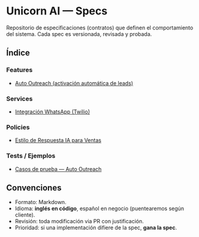# Unicorn AI — Specs

Repositorio de especificaciones (contratos) que definen el comportamiento del sistema.
Cada spec es versionada, revisada y probada.

## Índice

### Features
- [Auto Outreach (activación automática de leads)](features/auto-outreach.md)

### Services
- [Integración WhatsApp (Twilio)](services/whatsapp-integration.md)

### Policies
- [Estilo de Respuesta IA para Ventas](policies/sales-style.md)

### Tests / Ejemplos
- [Casos de prueba — Auto Outreach](tests/auto-outreach-examples.md)

## Convenciones
- Formato: Markdown.
- Idioma: **inglés en código**, español en negocio (puentearemos según cliente).
- Revisión: toda modificación via PR con justificación.
- Prioridad: si una implementación difiere de la spec, **gana la spec**.
